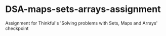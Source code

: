 # DSA-maps-sets-arrays-assignment
Assignment for Thinkful's 'Solving problems with Sets, Maps and Arrays' checkpoint
